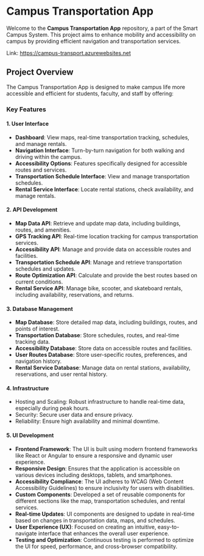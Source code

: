 # Campus Transportation App

Welcome to the **Campus Transportation App** repository, a part of the Smart Campus System. This project aims to enhance mobility and accessibility on campus by providing efficient navigation and transportation services.

Link: https://campus-transport.azurewebsites.net

## Project Overview

The Campus Transportation App is designed to make campus life more accessible and efficient for students, faculty, and staff by offering:

### Key Features

#### 1. User Interface

- **Dashboard**: View maps, real-time transportation tracking, schedules, and manage rentals.
- **Navigation Interface**: Turn-by-turn navigation for both walking and driving within the campus.
- **Accessibility Options**: Features specifically designed for accessible routes and services.
- **Transportation Schedule Interface**: View and manage transportation schedules.
- **Rental Service Interface**: Locate rental stations, check availability, and manage rentals.

#### 2. API Development

- **Map Data API**: Retrieve and update map data, including buildings, routes, and amenities.
- **GPS Tracking API**: Real-time location tracking for campus transportation services.
- **Accessibility API**: Manage and provide data on accessible routes and facilities.
- **Transportation Schedule API**: Manage and retrieve transportation schedules and updates.
- **Route Optimization API**: Calculate and provide the best routes based on current conditions.
- **Rental Service API**: Manage bike, scooter, and skateboard rentals, including availability, reservations, and returns.

#### 3. Database Management

- **Map Database**: Store detailed map data, including buildings, routes, and points of interest.
- **Transportation Database**: Store schedules, routes, and real-time tracking data.
- **Accessibility Database**: Store data on accessible routes and facilities.
- **User Routes Database**: Store user-specific routes, preferences, and navigation history.
- **Rental Service Database**: Manage data on rental stations, availability, reservations, and user rental history.

#### 4. Infrastructure

- Hosting and Scaling: Robust infrastructure to handle real-time data, especially during peak hours.
- Security: Secure user data and ensure privacy.
- Reliability: Ensure high availability and minimal downtime.

#### 5. UI Development

- **Frontend Framework**: The UI is built using modern frontend frameworks like React or Angular to ensure a responsive and dynamic user experience.
- **Responsive Design**: Ensures that the application is accessible on various devices including desktops, tablets, and smartphones.
- **Accessibility Compliance**: The UI adheres to WCAG (Web Content Accessibility Guidelines) to ensure inclusivity for users with disabilities.
- **Custom Components**: Developed a set of reusable components for different sections like the map, transportation schedules, and rental services.
- **Real-time Updates**: UI components are designed to update in real-time based on changes in transportation data, maps, and schedules.
- **User Experience (UX)**: Focused on creating an intuitive, easy-to-navigate interface that enhances the overall user experience.
- **Testing and Optimization**: Continuous testing is performed to optimize the UI for speed, performance, and cross-browser compatibility.
